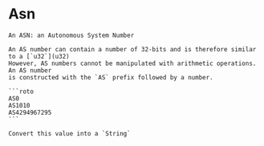 # Asn
`````{roto:type} Asn
An ASN: an Autonomous System Number

An AS number can contain a number of 32-bits and is therefore similar to a [`u32`](u32)
However, AS numbers cannot be manipulated with arithmetic operations. An AS number
is constructed with the `AS` prefix followed by a number.

```roto
AS0
AS1010
AS4294967295
```
`````


````{roto:function} to_string(self: Asn) -> String
Convert this value into a `String`
````

